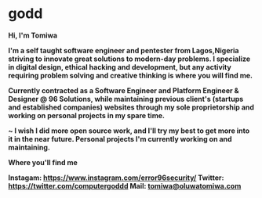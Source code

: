 # godd
<html>
<b> Hi, I'm Tomiwa <b>

I'm a self taught software engineer and pentester from Lagos,Nigeria striving to innovate great solutions to modern-day problems. I specialize in digital design, ethical hacking and development, but any activity requiring problem solving and creative thinking is where you will find me.

Currently contracted as a Software Engineer and Platform Engineer & Designer @ 96 Solutions, while maintaining previous client's (startups and established companies) websites through my sole proprietorship and working on personal projects in my spare time.

~ I wish I did more open source work, and I'll try my best to get more into it in the near future.
Personal projects I'm currently working on and maintaining.

Where you'll find me

  Instagam: https://www.instagram.com/error96security/
  Twitter: https://twitter.com/computergoddd
  Mail: tomiwa@oluwatomiwa.com
</html>
